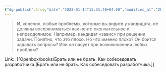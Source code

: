 ```yaml
---
{"dg-publish":true,"date":"2023-01-14T13:31:40+04:00","modified_at":"2023-03-25T14:07:17+04:00","title":"проблемы - это только повод призадуматься","aliases":"проблемы - это только повод призадуматься","dg-path":"/quotes/202204090842.md","permalink":"/quotes/202204090842/","dgPassFrontmatter":true}
---
```



> И, конечно, любые проблемы, которые вы видите у кандидата, не должны восприниматься как нечто окончательное и непреодолимое. Например, кандидат «завис» при решении задачи. Понятно, что это плохо. Но что именно плохо? Он боится задавать вопросы? Или он пасует при возникновении любых проблем?

Link:: [[Openbox/books/Брать или не брать. Как собеседовать разработчика.|Брать или не брать. Как собеседовать разработчика.]]
